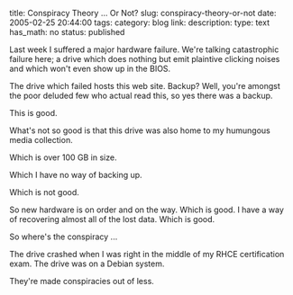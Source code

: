 title: Conspiracy Theory … Or Not?
slug: conspiracy-theory-or-not
date: 2005-02-25 20:44:00
tags: 
category: blog
link: 
description: 
type: text
has_math: no
status: published

Last week I suffered a major hardware failure. We're talking catastrophic failure here; a drive which does nothing but emit plaintive clicking noises and which won't even show up in the BIOS.

The drive which failed hosts this web site. Backup? Well, you're amongst the poor deluded few who actual read this, so yes there was a backup.

This is good.

<!-- TEASER_END -->

What's not so good is that this drive was also home to my humungous media collection.

Which is over 100 GB in size.

Which I have no way of backing up.

Which is not good.

So new hardware is on order and on the way. Which is good. I have a way of recovering almost all of the lost data. Which is good.

So where's the conspiracy ...

The drive crashed when I was right in the middle of my RHCE certification exam. The drive was on a Debian system.

They're made conspiracies out of less.



